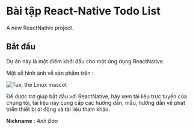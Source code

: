 # Bài tập React-Native Todo List

A new ReactNative project.

## Bắt đầu

Dự án này là một điểm khởi đầu cho một ứng dụng ReactNative.

Một số hình ảnh về sản phẩm trên :

![Tux, the Linux mascot](/tolist.png)


Để được trợ giúp bắt đầu với ReactNative, hãy xem tài liệu trực tuyến của chúng tôi, tài liệu này cung cấp các hướng dẫn, mẫu, hướng dẫn về phát triển thiết bị di động và tài liệu tham khảo.


**Nickname** : <span style="colors.green">*Anh Báo*</span>
